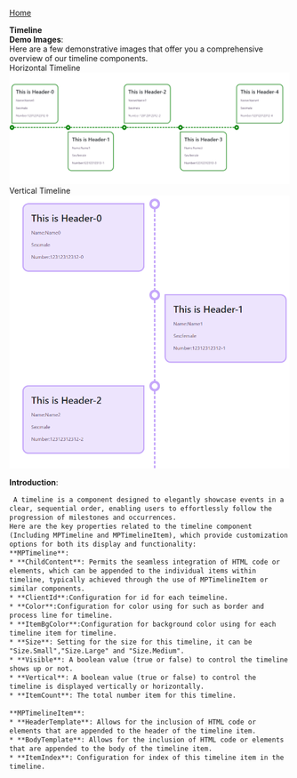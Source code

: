 [Home](https://github.com/FreedomOnes82/MagicPropsBlazorComponents/blob/main/README.md)     

**Timeline**    
**Demo Images**:  
Here are a few demonstrative images that offer you a comprehensive overview of our timeline components.    
Horizontal Timeline
![Timeline Sample1](TimelineSample1.png)  
Vertical Timeline  
![Timeline Sample2](TimelineSample2.png)

**Introduction**:  

     A timeline is a component designed to elegantly showcase events in a clear, sequential order, enabling users to effortlessly follow the progression of milestones and occurrences.  
    Here are the key properties related to the timeline component (Including MPTimeline and MPTimelineItem), which provide customization options for both its display and functionality:  
    **MPTimeline**:    
    * **ChildContent**: Permits the seamless integration of HTML code or elements, which can be appended to the individual items within timeline, typically achieved through the use of MPTimelineItem or similar components.
    * **ClientId**:Configuration for id for each teimeline.
    * **Color**:Configuration for color using for such as border and process line for timeline.
    * **ItemBgColor**:Configuration for background color using for each timeline item for timeline.  
    * **Size**: Setting for the size for this timeline, it can be "Size.Small","Size.Large" and "Size.Medium".  
    * **Visible**: A boolean value (true or false) to control the timeline shows up or not.  
    * **Vertical**: A boolean value (true or false) to control the timeline is displayed vertically or horizontally.
    * **ItemCount**: The total number item for this timeline.
     
    **MPTimelineItem**:  
    * **HeaderTemplate**: Allows for the inclusion of HTML code or elements that are appended to the header of the timeline item.
    * **BodyTemplate**: Allows for the inclusion of HTML code or elements that are appended to the body of the timeline item.
    * **ItemIndex**: Configuration for index of this timeline item in the timeline.
  
  
